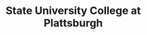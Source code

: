 ---
layout: repo
title: "State University College at Plattsburgh"
id: 22354
permalink: repos/22354/
---